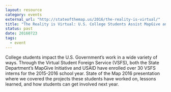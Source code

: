 ```yaml
---
layout: resource
category: events
external_url: "http://stateofthemap.us/2016/the-reality-is-virtual/"
title: "The Reality is Virtual: U.S. College Students Assist MapGive and USAID"
status: past
date: 20160723
tags:
  - event
---
```


College students impact the U.S. Government’s work in a wide variety of ways. Through the Virtual Student Foreign Service (VSFS), both the State Department’s MapGive Initiative and USAID have enrolled over 30 VSFS interns for the 2015-2016 school year. State of the Map 2016 presentation where we covered the projects these students have worked on, lessons learned, and how students can get involved next year.

